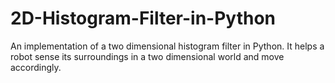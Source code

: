 # 2D-Histogram-Filter-in-Python
An implementation of a two dimensional histogram filter in Python. It helps a robot sense its surroundings in a two dimensional world and move accordingly.
